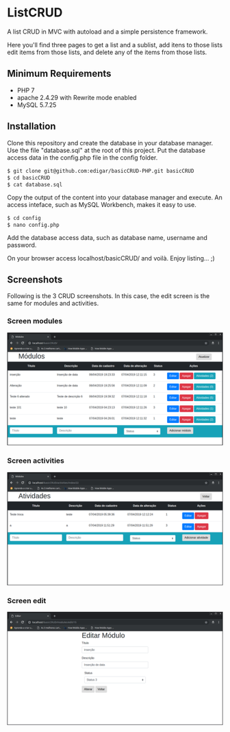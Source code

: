 # ListCRUD

A list CRUD in MVC with autoload and a simple persistence framework.

Here you'll find three pages to get a list and a sublist, add itens to those lists edit items from those lists, and delete any of the items from those lists.

## Minimum Requirements

- PHP 7
- apache 2.4.29 with Rewrite mode enabled
- MySQL 5.7.25

## Installation

Clone this repository and create the database in your database manager. Use the file "database.sql" at the root of this project. Put the database access data in the config.php file in the config folder.

```
$ git clone git@github.com:edigar/basicCRUD-PHP.git basicCRUD
$ cd basicCRUD
$ cat database.sql
```
Copy the output of the content into your database manager and execute. An access inteface, such as MySQL Workbench, makes it easy to use.

```
$ cd config
$ nano config.php
```
Add the database access data, such as database name, username and password.

On your browser access localhost/basicCRUD/ and voilà. Enjoy listing... ;)

## Screenshots

Following is the 3 CRUD screenshots. In this case, the edit screen is the same for modules and activities.

### Screen modules

![Screenshot](Modules.png "Modules")

### Screen activities

![Screenshot](Activities.png "Activities")

### Screen edit

![Screenshot](Edit.png "Edit")